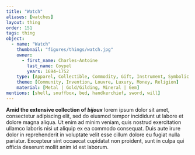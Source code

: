 ```yaml
---
title: "Watch"
aliases: [watches]
layout: thing
order: 151
tags: thing
object:
  - name: "Watch"
    thumbnail: "figures/things/watch.jpg"
    owner:
      - first_name: Charles-Antoine
        last_name: Coypel
        years: 1694–1752
    type: [Apparel, Collectible, Commodity, Gift, Instrument, Symbolic Thing]
    theme: [Community, Invention, Louvre, Luxury, Money, Religion]
    material: [Metal | Gold/Gilding, Mineral | Gem]
mentions: [shell, snuffbox, bed, handkerchief, sword, will]
---
```


**Amid the extensive collection of *bijoux*** lorem ipsum dolor sit amet, consectetur adipiscing elit, sed do eiusmod tempor incididunt ut labore et dolore magna aliqua. Ut enim ad minim veniam, quis nostrud exercitation ullamco laboris nisi ut aliquip ex ea commodo consequat. Duis aute irure dolor in reprehenderit in voluptate velit esse cillum dolore eu fugiat nulla pariatur. Excepteur sint occaecat cupidatat non proident, sunt in culpa qui officia deserunt mollit anim id est laborum.